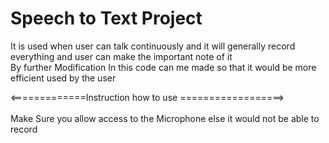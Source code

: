 <h1>Speech to Text Project </h1>
<p>It is used when user can talk continuously and it will generally record everything and user can make the important note of it <br>By further Modification In this code can me made so that it would be more efficient used by the user </p>


<=============Instruction how to use ==================>
<br>
<br>
Make Sure you allow access to the Microphone else it would not be able to record
